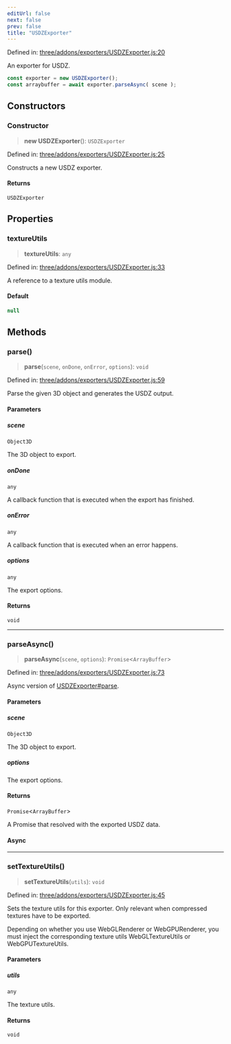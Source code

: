 ```yaml
---
editUrl: false
next: false
prev: false
title: "USDZExporter"
---
```


Defined in: [three/addons/exporters/USDZExporter.js:20](https://github.com/DefinitelyMaybe/three-i18n/blob/fa57b79433d1c349ffb23a78727299c8d4190136/three/addons/exporters/USDZExporter.js#L20)

An exporter for USDZ.

```js
const exporter = new USDZExporter();
const arraybuffer = await exporter.parseAsync( scene );
```

## Constructors

### Constructor

> **new USDZExporter**(): `USDZExporter`

Defined in: [three/addons/exporters/USDZExporter.js:25](https://github.com/DefinitelyMaybe/three-i18n/blob/fa57b79433d1c349ffb23a78727299c8d4190136/three/addons/exporters/USDZExporter.js#L25)

Constructs a new USDZ exporter.

#### Returns

`USDZExporter`

## Properties

### textureUtils

> **textureUtils**: `any`

Defined in: [three/addons/exporters/USDZExporter.js:33](https://github.com/DefinitelyMaybe/three-i18n/blob/fa57b79433d1c349ffb23a78727299c8d4190136/three/addons/exporters/USDZExporter.js#L33)

A reference to a texture utils module.

#### Default

```ts
null
```

## Methods

### parse()

> **parse**(`scene`, `onDone`, `onError`, `options`): `void`

Defined in: [three/addons/exporters/USDZExporter.js:59](https://github.com/DefinitelyMaybe/three-i18n/blob/fa57b79433d1c349ffb23a78727299c8d4190136/three/addons/exporters/USDZExporter.js#L59)

Parse the given 3D object and generates the USDZ output.

#### Parameters

##### scene

`Object3D`

The 3D object to export.

##### onDone

`any`

A callback function that is executed when the export has finished.

##### onError

`any`

A callback function that is executed when an error happens.

##### options

`any`

The export options.

#### Returns

`void`

***

### parseAsync()

> **parseAsync**(`scene`, `options`): `Promise`\<`ArrayBuffer`\>

Defined in: [three/addons/exporters/USDZExporter.js:73](https://github.com/DefinitelyMaybe/three-i18n/blob/fa57b79433d1c349ffb23a78727299c8d4190136/three/addons/exporters/USDZExporter.js#L73)

Async version of [USDZExporter#parse](/addons/classes/usdzexporter/#parse).

#### Parameters

##### scene

`Object3D`

The 3D object to export.

##### options

The export options.

#### Returns

`Promise`\<`ArrayBuffer`\>

A Promise that resolved with the exported USDZ data.

#### Async

***

### setTextureUtils()

> **setTextureUtils**(`utils`): `void`

Defined in: [three/addons/exporters/USDZExporter.js:45](https://github.com/DefinitelyMaybe/three-i18n/blob/fa57b79433d1c349ffb23a78727299c8d4190136/three/addons/exporters/USDZExporter.js#L45)

Sets the texture utils for this exporter. Only relevant when compressed textures have to be exported.

Depending on whether you use WebGLRenderer or WebGPURenderer, you must inject the
corresponding texture utils WebGLTextureUtils or WebGPUTextureUtils.

#### Parameters

##### utils

`any`

The texture utils.

#### Returns

`void`
